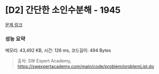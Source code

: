 # [D2] 간단한 소인수분해 - 1945 

[문제 링크](https://swexpertacademy.com/main/code/problem/problemDetail.do?contestProbId=AV5Pl0Q6ANQDFAUq) 

### 성능 요약

메모리: 43,492 KB, 시간: 126 ms, 코드길이: 494 Bytes



> 출처: SW Expert Academy, https://swexpertacademy.com/main/code/problem/problemList.do